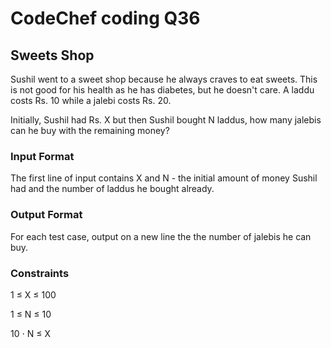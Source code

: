 # CodeChef coding Q36

## Sweets Shop
Sushil went to a sweet shop because he always craves to eat sweets. This is not good for his health as he has diabetes, but he doesn't care. A laddu costs Rs. 
10 while a jalebi costs Rs. 
20.

Initially, Sushil had Rs. 
X but then Sushil bought 
N laddus, how many jalebis can he buy with the remaining money?

### Input Format
The first line of input contains 
X and 
N - the initial amount of money Sushil had and the number of laddus he bought already.
### Output Format
For each test case, output on a new line the the number of jalebis he can buy.

### Constraints
 1
≤
X
≤
100

1
≤
N
≤
10

10
⋅
N
≤
X
